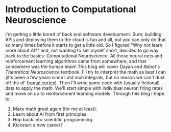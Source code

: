 # Introduction to Computational Neuroscience
I'm getting a little bored of back end software development. Sure, building APIs and deploying them to the cloud is fun and all, but you can only do that so many times before it starts to get a little old. So I figured "Why not learn more about AI?" and, not wanting to sell myself short, decided to go way back to the basics: Computational Neuroscience. All those neural nets and reinforcement learning algorithms came from somewhere, and that somewhere was the human brain! This blog will cover Dayan and Abbot's _Theoretical Neuroscience_ textbook. I'll try to interpret the math as best I can (it's been a few years since I did muh integrals, but no reason we can't dust off the ol' [frontal cortex](https://www.sciencedirect.com/science/article/pii/S1878929317300105)). Then I'll write some code with (usually fictional) data to apply the math. We'll start simple with individual neuron firing rates and move on up to reinforcement learning models. Through this blog I hope to:
1. Make math great again (for me at least).
2. Learn about AI from first principles.
3. Hop back into scientific programming.
4. Kickstart a new career?
